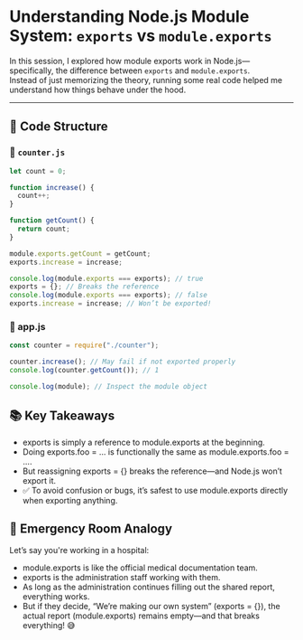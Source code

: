 # Understanding Node.js Module System: `exports` vs `module.exports`

In this session, I explored how module exports work in Node.js—specifically, the difference between `exports` and `module.exports`.  
Instead of just memorizing the theory, running some real code helped me understand how things behave under the hood.

---

## 🧪 Code Structure

### 📄 `counter.js`

```javascript
let count = 0;

function increase() {
  count++;
}

function getCount() {
  return count;
}

module.exports.getCount = getCount;
exports.increase = increase;

console.log(module.exports === exports); // true
exports = {}; // Breaks the reference
console.log(module.exports === exports); // false
exports.increase = increase; // Won’t be exported!
```

### 📄 app.js

```javascript
const counter = require("./counter");

counter.increase(); // May fail if not exported properly
console.log(counter.getCount()); // 1

console.log(module); // Inspect the module object
```

## 📚 Key Takeaways

- exports is simply a reference to module.exports at the beginning.
- Doing exports.foo = ... is functionally the same as module.exports.foo = ....
- But reassigning exports = {} breaks the reference—and Node.js won’t export it.
- ✅ To avoid confusion or bugs, it’s safest to use module.exports directly when exporting anything.

## 🏥 Emergency Room Analogy

Let’s say you're working in a hospital:

- module.exports is like the official medical documentation team.
- exports is the administration staff working with them.
- As long as the administration continues filling out the shared report, everything works.
- But if they decide, “We’re making our own system” (exports = {}), the actual report (module.exports) remains empty—and that breaks everything! 😅
